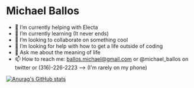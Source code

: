 # Michael Ballos

- 🔭 I’m currently helping with Electa
- 🌱 I’m currently learning (It never ends)
- 👯 I’m looking to collaborate on something cool
- 🤔 I’m looking for help with how to get a life outside of coding
- 💬 Ask me about the meaning of life
- 📫 How to reach me: ballos.michael@gmail.com or @michael_ballos on twitter or (316)-226-2223 --> (I'm rarely on my phone)


[![Anurag's GitHub stats](https://github-readme-stats.vercel.app/api?username=michaelballos)](https://github.com/anuraghazra/github-readme-stats)

